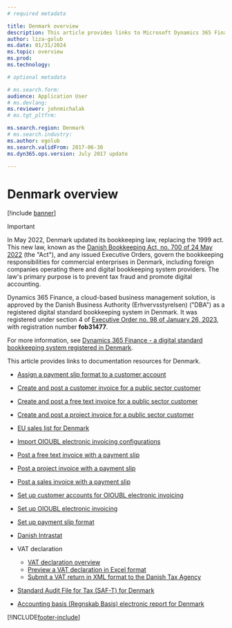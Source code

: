 ```yaml
---
# required metadata

title: Denmark overview
description: This article provides links to Microsoft Dynamics 365 Finance documentation resources for Denmark. 
author: liza-golub
ms.date: 01/31/2024
ms.topic: overview
ms.prod: 
ms.technology: 

# optional metadata

# ms.search.form: 
audience: Application User
# ms.devlang: 
ms.reviewer: johnmichalak
# ms.tgt_pltfrm: 

ms.search.region: Denmark
# ms.search.industry: 
ms.author: egolub
ms.search.validFrom: 2017-06-30
ms.dyn365.ops.version: July 2017 update

---
```


# Denmark overview

[!include [banner](../../includes/banner.md)]

> [!IMPORTANT]
> In May 2022, Denmark updated its bookkeeping law, replacing the 1999 act. This new law, known as the [Danish Bookkeeping Act, no. 700 of 24 May 2022](https://go.microsoft.com/fwlink/?linkid=2259403) (the "Act"), and any issued Executive Orders, govern the bookkeeping responsibilities for commercial enterprises in Denmark, including foreign companies operating there and digital bookkeeping system providers. The law's primary purpose is to prevent tax fraud and promote digital accounting.
> 
> Dynamics 365 Finance, a cloud-based business management solution, is approved by the Danish Business Authority (Erhvervsstyrelsen) ("DBA") as a registered digital standard bookkeeping system in Denmark. It was registered under section 4 of [Executive Order no. 98 of January 26, 2023](https://go.microsoft.com/fwlink/?linkid=2259402), with registration number **fob31477**. 
>
> For more information, see [Dynamics 365 Finance - a digital standard bookkeeping system registered in Denmark](emea-dnk-registration.md).

This article provides links to documentation resources for Denmark. 

- [Assign a payment slip format to a customer account](assign-payment-slip-format-customer-account.md)
- [Create and post a customer invoice for a public sector customer](create-post-customer-invoice-public-sector-customer.md)
- [Create and post a free text invoice for a public sector customer](create-post-free-text-invoice-public-sector-customer.md)
- [Create and post a project invoice for a public sector customer](create-post-project-invoice-public-sector-customer.md)
- [EU sales list for Denmark](emea-dnk-eu-sales-list.md)
- [Import OIOUBL electronic invoicing configurations](import-oioubl-electronic-invoicing-configurations.md)
- [Post a free text invoice with a payment slip](post-free-text-invoice-payment-slip.md)
- [Post a project invoice with a payment slip](post-project-invoice-payment-slip.md)
- [Post a sales invoice with a payment slip](post-sales-invoice-payment-slip.md)
- [Set up customer accounts for OIOUBL electronic invoicing](set-up-customer-accounts-oioubl-electronic-invoicing.md)
- [Set up OIOUBL electronic invoicing](set-up-oioubl-electronic-invoicing.md)
- [Set up payment slip format](set-up-payment-slip-format.md)
- [Danish Intrastat](emea-dnk-intrastat.md)
- VAT declaration

    - [VAT declaration overview](emea-dnk-vat-declaration-denmark.md)
    - [Preview a VAT declaration in Excel format](emea-dnk-vat-declaration-preview.md)
    - [Submit a VAT return in XML format to the Danish Tax Agency](emea-dnk-vat-declaration-submission.md)

- [Standard Audit File for Tax (SAF-T) for Denmark](emea-dnk-saf-t.md)
- [Accounting basis (Regnskab Basis) electronic report for Denmark](emea-dnk-accounting-basis.md)


[!INCLUDE[footer-include](../../../includes/footer-banner.md)]
